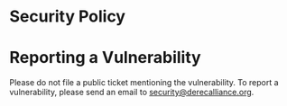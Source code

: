 # Security Policy

# Reporting a Vulnerability

Please do not file a public ticket mentioning the vulnerability. To report a vulnerability, please send an email to security@derecalliance.org.
